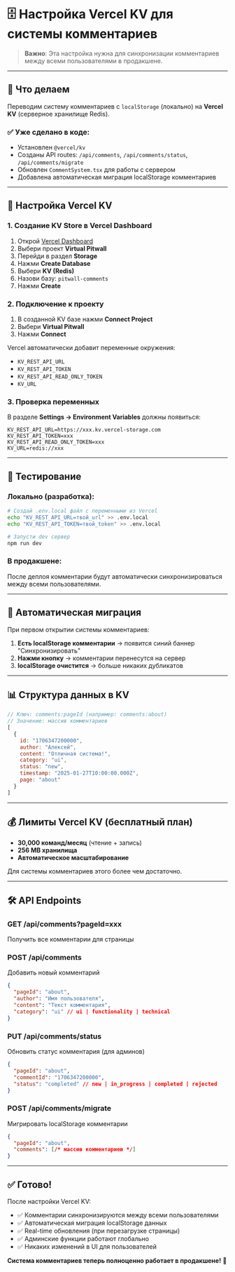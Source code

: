 # 🗄️ Настройка Vercel KV для системы комментариев

> **Важно**: Эта настройка нужна для синхронизации комментариев между всеми пользователями в продакшене.

---

## 🎯 Что делаем

Переводим систему комментариев с `localStorage` (локально) на **Vercel KV** (серверное хранилище Redis).

### ✅ Уже сделано в коде:
- Установлен `@vercel/kv`
- Созданы API routes: `/api/comments`, `/api/comments/status`, `/api/comments/migrate`
- Обновлен `CommentSystem.tsx` для работы с сервером
- Добавлена автоматическая миграция localStorage комментариев

---

## 🚀 Настройка Vercel KV

### 1. **Создание KV Store в Vercel Dashboard**

1. Открой [Vercel Dashboard](https://vercel.com/dashboard)
2. Выбери проект **Virtual Pitwall**
3. Перейди в раздел **Storage**
4. Нажми **Create Database**
5. Выбери **KV (Redis)**
6. Назови базу: `pitwall-comments`
7. Нажми **Create**

### 2. **Подключение к проекту**

1. В созданной KV базе нажми **Connect Project**
2. Выбери **Virtual Pitwall**
3. Нажми **Connect**

Vercel автоматически добавит переменные окружения:
- `KV_REST_API_URL`
- `KV_REST_API_TOKEN` 
- `KV_REST_API_READ_ONLY_TOKEN`
- `KV_URL`

### 3. **Проверка переменных**

В разделе **Settings → Environment Variables** должны появиться:
```
KV_REST_API_URL=https://xxx.kv.vercel-storage.com
KV_REST_API_TOKEN=xxx
KV_REST_API_READ_ONLY_TOKEN=xxx
KV_URL=redis://xxx
```

---

## 🧪 Тестирование

### Локально (разработка):
```bash
# Создай .env.local файл с переменными из Vercel
echo "KV_REST_API_URL=твой_url" >> .env.local
echo "KV_REST_API_TOKEN=твой_token" >> .env.local

# Запусти dev сервер
npm run dev
```

### В продакшене:
После деплоя комментарии будут автоматически синхронизироваться между всеми пользователями.

---

## 🔄 Автоматическая миграция

При первом открытии системы комментариев:

1. **Есть localStorage комментарии** → появится синий баннер "Синхронизировать"
2. **Нажми кнопку** → комментарии перенесутся на сервер
3. **localStorage очистится** → больше никаких дубликатов

---

## 📊 Структура данных в KV

```javascript
// Ключ: comments:pageId (например: comments:about)
// Значение: массив комментариев
[
  {
    id: "1706347200000",
    author: "Алексей",
    content: "Отличная система!",
    category: "ui",
    status: "new", 
    timestamp: "2025-01-27T10:00:00.000Z",
    page: "about"
  }
]
```

---

## 💰 Лимиты Vercel KV (бесплатный план)

- **30,000 команд/месяц** (чтение + запись)
- **256 MB хранилища**
- **Автоматическое масштабирование**

Для системы комментариев этого более чем достаточно.

---

## 🛠️ API Endpoints

### GET /api/comments?pageId=xxx
Получить все комментарии для страницы

### POST /api/comments
Добавить новый комментарий
```json
{
  "pageId": "about",
  "author": "Имя пользователя", 
  "content": "Текст комментария",
  "category": "ui" // ui | functionality | technical
}
```

### PUT /api/comments/status  
Обновить статус комментария (для админов)
```json
{
  "pageId": "about",
  "commentId": "1706347200000",
  "status": "completed" // new | in_progress | completed | rejected
}
```

### POST /api/comments/migrate
Мигрировать localStorage комментарии
```json
{
  "pageId": "about", 
  "comments": [/* массив комментариев */]
}
```

---

## ✅ Готово!

После настройки Vercel KV:
- ✅ Комментарии синхронизируются между всеми пользователями
- ✅ Автоматическая миграция localStorage данных
- ✅ Real-time обновления (при перезагрузке страницы)
- ✅ Админские функции работают глобально
- ✅ Никаких изменений в UI для пользователей

**Система комментариев теперь полноценно работает в продакшене!** 🎉 